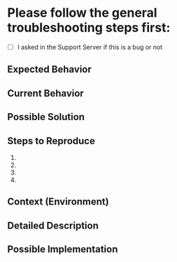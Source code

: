 <!--- Provide a summary in the title above -->

# Please follow the general troubleshooting steps first:
<!-- Put an x inside [ ] to check it, like so: [x] -->
- [ ] I asked in the Support Server if this is a bug or not

## Expected Behavior
<!--- Tell us what should happen -->

## Current Behavior
<!--- Tell us what happens instead of the expected behavior -->

## Possible Solution
<!--- Not obligatory, but suggest a fix/reason for the bug, -->

## Steps to Reproduce
<!--- Provide an unambiguous set of steps to -->
<!--- reproduce this bug. Include data to reproduce, if relevant -->
1.
2.
3.
4.

## Context (Environment)
<!--- How has this issue affected you? What are you trying to accomplish? -->
<!--- Providing context helps us come up with a solution that is most useful in the real world -->

## Detailed Description
<!--- Provide a detailed description of the change or addition you are proposing -->

## Possible Implementation
<!--- Not obligatory, but suggest an idea for implementing addition or change -->
